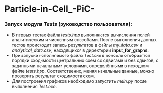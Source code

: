 # Particle-in-Cell_-PiC-

### Запуск модуля ***Tests*** (руководство пользователя):
* В первых тестах файла *tests.hpp* выполняются вычисления полей аналитическим и численным способами. После выполнения данных тестов происходит запись результатов в файлы *my_data.csv* и *analytical_data.csv*, находящихся в директории **input_for_graphs**.
* При запуске исполняемого файла *Test.exe* в консоли отобразятся порядки сходимости центральных схем со сдвигами и без сдвигов, с заданными начальными условиями, определёнными в исходном файле *tests.hpp*. Соответственно, меняя начальные данные, можно проверить результат сходимости схем.
* Для построения графиков необходимо запустить *main.py* после выполнения *Test.exe*.
